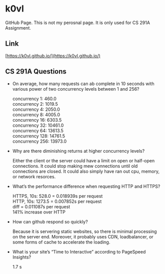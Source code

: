 # k0vl

GitHub Page. This is not my perosnal page. It is only used for CS 291A Assignment.

## Link

[https://k0vl.github.io/](https://k0vl.github.io/)

## CS 291A Questions

* On average, how many requests can ab complete in 10 seconds with various power of two concurrency levels between 1 and 256?

  concurrency 1: 460.0\
  concurrency 2: 1019.5\
  concurrency 4: 2050.0\
  concurrency 8: 4005.0\
  concurrency 16: 6303.5\
  concurrency 32: 10461.0\
  concurrency 64: 13613.5\
  concurrency 128: 14761.5\
  concurrency 256: 13973.0

* Why are there diminishing returns at higher concurrency levels?

  Either the client or the server could have a limit on open or half-open connections. It could stop making mew connections until old connections are closed. It could also simply have ran out cpu, memory, or network resorces.

* What’s the performance difference when requesting HTTP and HTTPS?

  HTTPS, 10s: 528.0 = 0.018939s per request\
  HTTP, 10s: 1273.5 = 0.007852s per request\
  diff = 0.011087s per request\
  141% increase over HTTP

* How can github respond so quickly?

  Because it is servering static websites, so there is minimal processing on the server end. Moreover, it probably uses CDN, loadbalancer, or some forms of cache to accelerate the loading.

* What is your site’s “Time to Interactive” according to PageSpeed Insights?

  1.7 s


